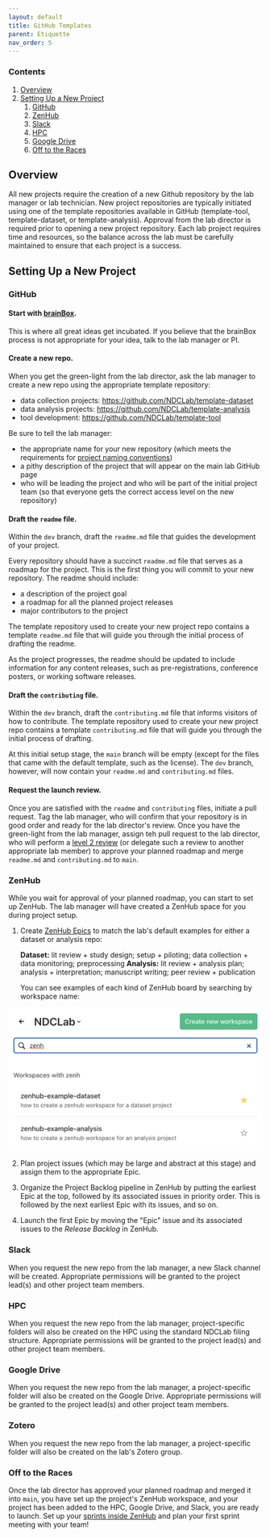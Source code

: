 ```yaml
---
layout: default
title: GitHub Templates
parent: Etiquette
nav_order: 5
---
```


### Contents

1. [Overview](#overview)
2. [Setting Up a New Project](#setting-up-a-new-project)
    1. [GitHub](#github)
    2. [ZenHub](#zenhub)
    3. [Slack](#slack)
    4. [HPC](#hpc)
    5. [Google Drive](#google-drive)
    6. [Off to the Races](#off-to-the-races)

## Overview

All new projects require the creation of a new Github repository by the lab manager or lab technician. New project repositories are typically initiated using one of the template repositories available in GitHub (template-tool, template-dataset, or template-analysis). Approval from the lab director is required prior to opening a new project repository. Each lab project requires time and resources, so the balance across the lab must be carefully maintained to ensure that each project is a success.

## Setting Up a New Project

### GitHub

#### Start with [brainBox](https://github.com/NDCLab/brainBox).

This is where all great ideas get incubated. If you believe that the brainBox process is not appropriate for your idea, talk to the lab manager or PI.

#### Create a new repo.

When you get the green-light from the lab director, ask the lab manager to create a new repo using the appropriate template repository:

* data collection projects: https://github.com/NDCLab/template-dataset
* data analysis projects: https://github.com/NDCLab/template-analysis
* tool development: https://github.com/NDCLab/template-tool

Be sure to tell the lab manager:
* the appropriate name for your new repository (which meets the requirements for [project naming conventions](https://ndclab.github.io/wiki/docs/etiquette/naming-conventions.html))
* a pithy description of the project that will appear on the main lab GitHub page
* who will be leading the project and who will be part of the initial project team (so that everyone gets the correct access level on the new repository)

#### Draft the `readme` file.

Within the `dev` branch, draft the `readme.md` file that guides the development of your project.

Every repository should have a succinct `readme.md` file that serves as a roadmap for the project. This is the first thing you will commit to your new repository. The readme should include:

* a description of the project goal
* a roadmap for all the planned project releases
* major contributors to the project

The template repository used to create your new project repo contains a template `readme.md` file that will guide you through the initial process of drafting the readme.

As the project progresses, the readme should be updated to include information for any content releases, such as pre-registrations, conference posters, or working software releases.

#### Draft the `contributing` file.

Within the `dev` branch, draft the `contributing.md` file that informs visitors of how to contribute. The template repository used to create your new project repo contains a template `contributing.md` file that will guide you through the initial process of drafting.

At this initial setup stage, the `main` branch will be empty (except for the files that came with the default template, such as the license). The `dev` branch, however, will now contain your `readme.md` and `contributing.md` files.

#### Request the launch review.

Once you are satisfied with the `readme` and `contributing` files, initiate a pull request. Tag the lab manager, who will confirm that your repository is in good order and ready for the lab director's review.  Once you have the green-light from the lab manager, assign teh pull request to the lab director, who will perform a [level 2 review](https://ndclab.github.io/wiki/docs/etiquette/github-etiquette.html#terminology) (or delegate such a review to another appropriate lab member) to approve your planned roadmap and merge `readme.md` and `contributing.md` to `main`.

### ZenHub

While you wait for approval of your planned roadmap, you can start to set up ZenHub. The lab manager will have created a ZenHub space for you during project setup.

1. Create [ZenHub Epics](https://ndclab.github.io/wiki/docs/technical-docs/zenhub.html#defining-epics) to match the lab's default examples for either a dataset or analysis repo:

    **Dataset:** lit review + study design; setup + piloting; data collection + data monitoring; preprocessing
    **Analysis:** lit review + analysis plan; analysis + interpretation; manuscript writing; peer review + publication

    You can see examples of each kind of ZenHub board by searching by workspace name:

![zh_lab-defaults](https://raw.githubusercontent.com/NDCLab/wiki/main/docs/_assets/technical/zh-lab-defaults.png)

2. Plan project issues (which may be large and abstract at this stage) and assign them to the appropriate Epic.

3. Organize the Project Backlog pipeline in ZenHub by putting the earliest Epic at the top, followed by its associated issues in priority order. This is followed by the next earliest Epic with its issues, and so on.

4. Launch the first Epic by moving the "Epic" issue and its associated issues to the *Release Backlog* in ZenHub.

### Slack
When you request the new repo from the lab manager, a new Slack channel will be created. Appropriate permissions will be granted to the project lead(s) and other project team members.

### HPC
When you request the new repo from the lab manager, project-specific folders will also be created on the HPC using the standard NDCLab filing structure. Appropriate permissions will be granted to the project lead(s) and other project team members.

### Google Drive
When you request the new repo from the lab manager, a project-specific folder will also be created on the Google Drive. Appropriate permissions will be granted to the project lead(s) and other project team members.

### Zotero
When you request the new repo from the lab manager, a project-specific folder will also be created on the lab's Zotero group.

### Off to the Races
Once the lab director has approved your planned roadmap and merged it into `main`, you have set up the project's ZenHub workspace, and your project has been added to the HPC, Google Drive, and Slack, you are ready to launch. Set up your [sprints inside ZenHub](https://ndclab.github.io/wiki/docs/technical-docs/zenhub.html#planning-sprints) and plan your first sprint meeting with your team! 

